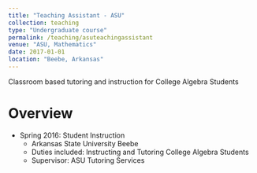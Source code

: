 ```yaml
---
title: "Teaching Assistant - ASU"
collection: teaching
type: "Undergraduate course"
permalink: /teaching/asuteachingassistant
venue: "ASU, Mathematics"
date: 2017-01-01
location: "Beebe, Arkansas"
---
```


Classroom based tutoring and instruction for College Algebra Students




Overview
======

* Spring 2016: Student Instruction
  * Arkansas State University Beebe
  * Duties included: Instructing and Tutoring College Algebra Students
  * Supervisor: ASU Tutoring Services
